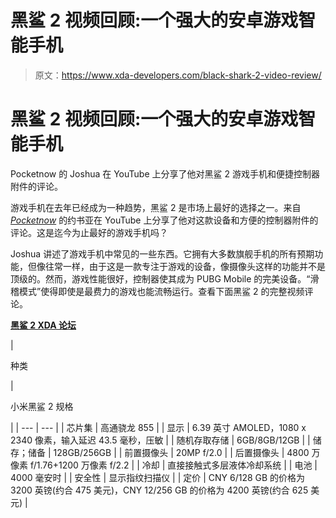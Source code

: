 # 黑鲨 2 视频回顾:一个强大的安卓游戏智能手机

> 原文：<https://www.xda-developers.com/black-shark-2-video-review/>

# 黑鲨 2 视频回顾:一个强大的安卓游戏智能手机

Pocketnow 的 Joshua 在 YouTube 上分享了他对黑鲨 2 游戏手机和便捷控制器附件的评论。

游戏手机在去年已经成为一种趋势，黑鲨 2 是市场上最好的选择之一。来自 [*Pocketnow*](http://pocketnow.com) 的约书亚在 YouTube 上分享了他对这款设备和方便的控制器附件的评论。这是迄今为止最好的游戏手机吗？

Joshua 讲述了游戏手机中常见的一些东西。它拥有大多数旗舰手机的所有预期功能，但像往常一样，由于这是一款专注于游戏的设备，像摄像头这样的功能并不是顶级的。然而，游戏性能很好，控制器使其成为 PUBG Mobile 的完美设备。“滑稽模式”使得即使是最费力的游戏也能流畅运行。查看下面黑鲨 2 的完整视频评论。

[**黑鲨 2 XDA 论坛**](https://forum.xda-developers.com/black-shark-2)

| 

种类

 | 

小米黑鲨 2 规格

 |
| --- | --- |
| 芯片集 | 高通骁龙 855 |
| 显示 | 6.39 英寸 AMOLED，1080 x 2340 像素，输入延迟 43.5 毫秒，压敏 |
| 随机存取存储 | 6GB/8GB/12GB |
| 储存；储备 | 128GB/256GB |
| 前置摄像头 | 20MP f/2.0 |
| 后置摄像头 | 4800 万像素 f/1.76+1200 万像素 f/2.2 |
| 冷却 | 直接接触式多层液体冷却系统 |
| 电池 | 4000 毫安时 |
| 安全性 | 显示指纹扫描仪 |
| 定价 | CNY 6/128 GB 的价格为 3200 英镑(约合 475 美元)，CNY 12/256 GB 的价格为 4200 英镑(约合 625 美元) |